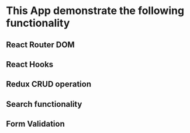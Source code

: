 # This App demonstrate the following functionality

## React Router DOM
## React Hooks
## Redux CRUD operation
## Search functionality 
## Form Validation

